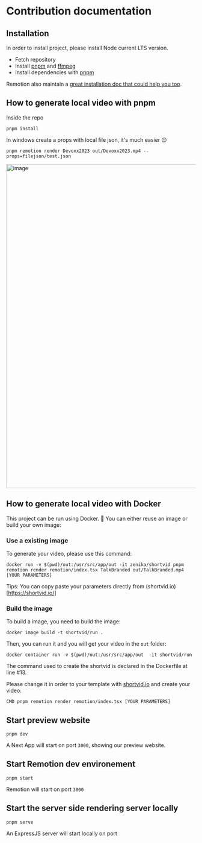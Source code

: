 # Contribution documentation

## Installation

In order to install project, please install Node current LTS version.

- Fetch repository
- Install [pnpm](https://pnpm.io/) and [ffmpeg](https://ffmpeg.org/)
- Install dependencies with [pnpm](https://pnpm.io/)

Remotion also maintain a [great installation doc that could help you too](https://www.remotion.dev/docs/).

## How to generate local video with pnpm

Inside the repo

```console
pnpm install
```

In windows create a props with local file json, it's much easier 😊

```console
pnpm remotion render Devoxx2023 out/Devoxx2023.mp4 --props=filejson/test.json
```

<img width="859" alt="image" src="https://user-images.githubusercontent.com/1814314/230098734-fb6fdabb-e6a3-451a-b4e3-7cc4dea647fa.png">

## How to generate local video with Docker

This project can be run using Docker. 🐳
You can either reuse an image or build your own image:

### Use a existing image

To generate your video, please use this command:

```
docker run -v $(pwd)/out:/usr/src/app/out -it zenika/shortvid pnpm remotion render remotion/index.tsx TalkBranded out/TalkBranded.mp4 [YOUR PARAMETERS]
```

Tips: You can copy paste your parameters directly from (shortvid.io)[https://shortvid.io/]

### Build the image

To build a image, you need to build the image:

```
docker image build -t shortvid/run .
```

Then, you can run it and you will get your video in the `out` folder:

```
docker container run -v $(pwd)/out:/usr/src/app/out  -it shortvid/run
```

The command used to create the shortvid is declared in the Dockerfile at line #13.

Please change it in order to your template with [shortvid.io](https://shortvid.io/) and create your video:

```
CMD pnpm remotion render remotion/index.tsx [YOUR PARAMETERS]
```

## Start preview website

```console
pnpm dev
```

A Next App will start on port `3000`, showing our preview website.

## Start Remotion dev environement

```console
pnpm start
```

Remotion will start on port `3000`

## Start the server side rendering server locally

```console
pnpm serve
```

An ExpressJS server will start locally on port 
